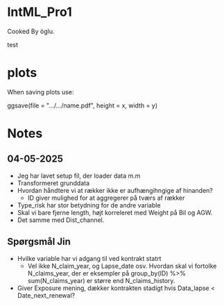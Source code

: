 # IntML_Pro1
Cooked By öglu.


test

# plots

When saving plots use:

ggsave(file = ".../.../name.pdf", height = x, width = y)

# Notes

## 04-05-2025 

- Jeg har lavet setup fil, der loader data m.m
- Transformeret grunddata
- Hvordan håndtere vi at rækker ikke er aufhængihngige af hinanden?
  - ID giver mulighed for at aggregerer på tværs af rækker
- Type_risk har stor betydning for de andre variable
- Skal vi bare fjerne length, højt korreleret med Weight på Bil og AGW.
- Det samme med Dist_channel.

## Spørgsmål Jin

- Hvilke variable har vi adgang til ved kontrakt statrt
  - Vel ikke N_claim_year, og Lapse_date osv.
Hvordan skal vi fortolke N_claims_year, der er eksempler på group_by(ID) %>% sum(N_claims_year) er større end N_claims_history.
- Giver Exposure mening, dækker kontrakten stadigt hvis Data_lapse < Date_next_renewal?
